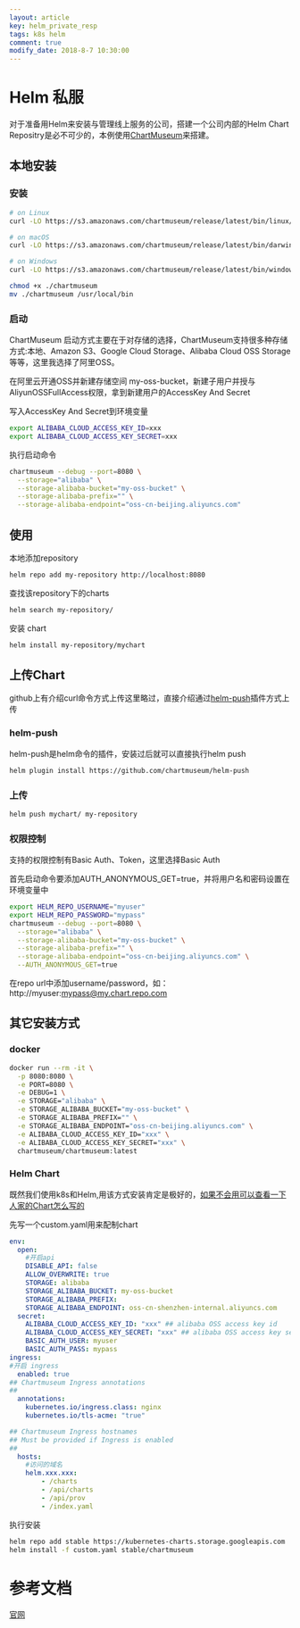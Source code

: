 ```yaml
---
layout: article
key: helm_private_resp
tags: k8s helm
comment: true
modify_date: 2018-8-7 10:30:00
---
```

# Helm 私服
对于准备用Helm来安装与管理线上服务的公司，搭建一个公司内部的Helm Chart Repositry是必不可少的，本例使用[ChartMuseum](https://github.com/helm/chartmuseum)来搭建。
## 本地安装
### 安装
``` bash
# on Linux
curl -LO https://s3.amazonaws.com/chartmuseum/release/latest/bin/linux/amd64/chartmuseum

# on macOS
curl -LO https://s3.amazonaws.com/chartmuseum/release/latest/bin/darwin/amd64/chartmuseum

# on Windows
curl -LO https://s3.amazonaws.com/chartmuseum/release/latest/bin/windows/amd64/chartmuseum

chmod +x ./chartmuseum
mv ./chartmuseum /usr/local/bin
```
### 启动
ChartMuseum 启动方式主要在于对存储的选择，ChartMuseum支持很多种存储方式:本地、Amazon S3、Google Cloud Storage、Alibaba Cloud OSS Storage 等等，这里我选择了阿里OSS。

在阿里云开通OSS并新建存储空间 my-oss-bucket，新建子用户并授与AliyunOSSFullAccess权限，拿到新建用户的AccessKey And Secret

写入AccessKey And Secret到环境变量
``` bash
export ALIBABA_CLOUD_ACCESS_KEY_ID=xxx
export ALIBABA_CLOUD_ACCESS_KEY_SECRET=xxx
```
执行启动命令
``` bash
chartmuseum --debug --port=8080 \
  --storage="alibaba" \
  --storage-alibaba-bucket="my-oss-bucket" \
  --storage-alibaba-prefix="" \
  --storage-alibaba-endpoint="oss-cn-beijing.aliyuncs.com"
```
## 使用
本地添加repository
``` bash
helm repo add my-repository http://localhost:8080
```
查找该repository下的charts
``` bash
helm search my-repository/
```
安装 chart
``` bash
helm install my-repository/mychart
```
## 上传Chart
github上有介绍curl命令方式上传这里略过，直接介绍通过[helm-push](https://github.com/chartmuseum/helm-push)插件方式上传
### helm-push
helm-push是helm命令的插件，安装过后就可以直接执行helm push
``` bash
helm plugin install https://github.com/chartmuseum/helm-push
```
### 上传
``` bash
helm push mychart/ my-repository
```
### 权限控制
支持的权限控制有Basic Auth、Token，这里选择Basic Auth

首先启动命令要添加AUTH_ANONYMOUS_GET=true，并将用户名和密码设置在环境变量中
``` bash
export HELM_REPO_USERNAME="myuser"
export HELM_REPO_PASSWORD="mypass"
chartmuseum --debug --port=8080 \
  --storage="alibaba" \
  --storage-alibaba-bucket="my-oss-bucket" \
  --storage-alibaba-prefix="" \
  --storage-alibaba-endpoint="oss-cn-beijing.aliyuncs.com" \
  --AUTH_ANONYMOUS_GET=true
```
在repo url中添加username/password，如：http://myuser:mypass@my.chart.repo.com
## 其它安装方式
### docker
``` bash
docker run --rm -it \
  -p 8080:8080 \
  -e PORT=8080 \
  -e DEBUG=1 \
  -e STORAGE="alibaba" \
  -e STORAGE_ALIBABA_BUCKET="my-oss-bucket" \
  -e STORAGE_ALIBABA_PREFIX="" \
  -e STORAGE_ALIBABA_ENDPOINT="oss-cn-beijing.aliyuncs.com" \
  -e ALIBABA_CLOUD_ACCESS_KEY_ID="xxx" \
  -e ALIBABA_CLOUD_ACCESS_KEY_SECRET="xxx" \
  chartmuseum/chartmuseum:latest
```
### Helm Chart
既然我们使用k8s和Helm,用该方式安装肯定是极好的，[如果不会用可以查看一下人家的Chart怎么写的](https://github.com/kubernetes/charts/tree/master/stable/chartmuseum)

先写一个custom.yaml用来配制chart
``` yaml
env:
  open:
    #开启api
    DISABLE_API: false
    ALLOW_OVERWRITE: true
    STORAGE: alibaba
    STORAGE_ALIBABA_BUCKET: my-oss-bucket
    STORAGE_ALIBABA_PREFIX:
    STORAGE_ALIBABA_ENDPOINT: oss-cn-shenzhen-internal.aliyuncs.com
  secret:
    ALIBABA_CLOUD_ACCESS_KEY_ID: "xxx" ## alibaba OSS access key id
    ALIBABA_CLOUD_ACCESS_KEY_SECRET: "xxx" ## alibaba OSS access key secret
    BASIC_AUTH_USER: myuser
    BASIC_AUTH_PASS: mypass
ingress:
#开启 ingress
  enabled: true
## Chartmuseum Ingress annotations
##
  annotations:
    kubernetes.io/ingress.class: nginx
    kubernetes.io/tls-acme: "true"

## Chartmuseum Ingress hostnames
## Must be provided if Ingress is enabled
##
  hosts:
    #访问的域名
    helm.xxx.xxx:
        - /charts
        - /api/charts
        - /api/prov
        - /index.yaml
```
执行安装
``` bash
helm repo add stable https://kubernetes-charts.storage.googleapis.com
helm install -f custom.yaml stable/chartmuseum 
```

参考文档
===
[官网](https://github.com/helm/chartmuseum)